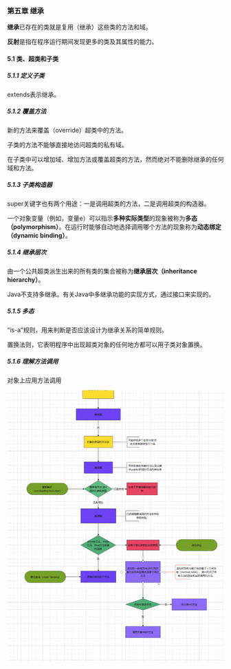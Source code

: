 ### 第五章 继承

**继承**已存在的类就是复用（继承）这些类的方法和域。

**反射**是指在程序运行期间发现更多的类及其属性的能力。

#### 5.1 类、超类和子类

##### 5.1.1 定义子类

extends表示继承。

##### 5.1.2 覆盖方法

新的方法来覆盖（override）超类中的方法。

子类的方法不能够直接地访问超类的私有域。

在子类中可以增加域、增加方法或覆盖超类的方法，然而绝对不能删除继承的任何域和方法。

##### 5.1.3 子类构造器

super关键字也有两个用途：一是调用超类的方法，二是调用超类的构造器。

一个对象变量（例如，变量e）可以指示**多种实际类型**的现象被称为**多态（polymorphism）**。在运行时能够自动地选择调用哪个方法的现象称为**动态绑定（dynamic binding）**。

##### 5.1.4 继承层次

由一个公共超类派生出来的所有类的集合被称为**继承层次（inheritance hierarchy）**。

Java不支持多继承。有关Java中多继承功能的实现方式，通过接口来实现的。

##### 5.1.5 多态

“is-a”规则，用来判断是否应该设计为继承关系的简单规则。

置换法则，它表明程序中出现超类对象的任何地方都可以用子类对象置换。

##### 5.1.6 理解方法调用

对象上应用方法调用

![方法调用图解](方法调用图解02.png)